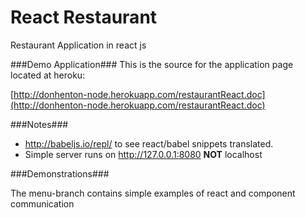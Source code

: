 # React Restaurant

Restaurant Application in react js


###Demo Application###
This is the source for the application page located at heroku:

[http://donhenton-node.herokuapp.com/restaurantReact.doc](http://donhenton-node.herokuapp.com/restaurantReact.doc)

###Notes###

* http://babeljs.io/repl/ to see react/babel snippets translated.
* Simple server runs on http://127.0.0.1:8080 **NOT** localhost

 

###Demonstrations###

The menu-branch contains simple examples of react and component communication
 
